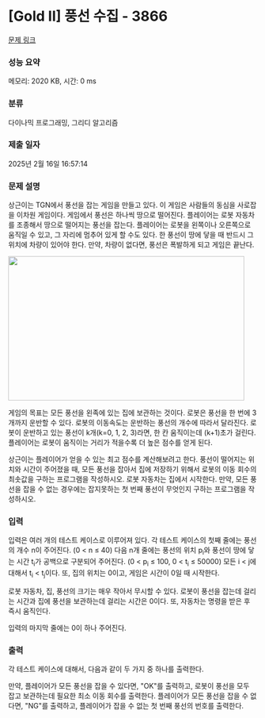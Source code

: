 # [Gold II] 풍선 수집 - 3866 

[문제 링크](https://www.acmicpc.net/problem/3866) 

### 성능 요약

메모리: 2020 KB, 시간: 0 ms

### 분류

다이나믹 프로그래밍, 그리디 알고리즘

### 제출 일자

2025년 2월 16일 16:57:14

### 문제 설명

<p>
	상근이는 TGN에서 풍선을 잡는 게임을 만들고 있다. 이 게임은 사람들의 동심을 사로잡을 이차원 게임이다. 게임에서 풍선은 하나씩 땅으로 떨어진다. 플레이어는 로봇 자동차를 조종해서 땅으로 떨어지는 풍선을 잡는다. 플레이어는 로봇을 왼쪽이나 오른쪽으로 움직일 수 있고, 그 자리에 멈추어 있게 할 수도 있다. 한 풍선이 땅에 닿을 때 반드시 그 위치에 차량이 있어야 한다. 만약, 차량이 없다면, 풍선은 폭발하게 되고 게임은 끝난다.</p>

<p>
	<img alt="" src="https://www.acmicpc.net/upload/images/balloon.png" style="width: 477px; height: 291px;"></p>

<p>
	게임의 목표는 모든 풍선을 왼족에 있는 집에 보관하는 것이다. 로봇은 풍선을 한 번에 3개까지 운반할 수 있다. 로봇의 이동속도는 운반하는 풍선의 개수에 따라서 달라진다. 로봇이 운반하고 있는 풍선이 k개(k=0, 1, 2, 3)라면, 한 칸 움직이는데 (k+1)초가 걸린다. 플레이어는 로봇이 움직이는 거리가 적을수록 더 높은 점수를 얻게 된다.</p>

<p>
	상근이는 플레이어가 얻을 수 있는 최고 점수를 계산해보려고 한다. 풍선이 떨어지는 위치와 시간이 주어졌을 때, 모든 풍선을 잡아서 집에 저장하기 위해서 로봇의 이동 회수의 최솟값을 구하는 프로그램을 작성하시오. 로봇 자동차는 집에서 시작한다. 만약, 모든 풍선을 잡을 수 없는 경우에는 잡지못하는 첫 번째 풍선이 무엇인지 구하는 프로그램을 작성하시오.</p>

### 입력 

 <p>
	입력은 여러 개의 테스트 케이스로 이루어져 있다. 각 테스트 케이스의 첫째 줄에는 풍선의 개수 n이 주어진다. (0 < n ≤ 40) 다음 n개 줄에는 풍선의 위치 p<sub>i</sub>와 풍선이 땅에 닿는 시간 t<sub>i</sub>가 공백으로 구분되어 주어진다. (0 < p<sub>i</sub> ≤ 100, 0 < t<sub>i</sub> ≤ 50000) 모든 i < j에 대해서 t<sub>i</sub> < t<sub>j</sub>이다. 또, 집의 위치는 0이고, 게임은 시간이 0일 때 시작한다.</p>
<p>
	로봇 자동차, 집, 풍선의 크기는 매우 작아서 무시할 수 있다. 로봇이 풍선을 잡는데 걸리는 시간과 집에 풍선을 보관하는데 걸리는 시간은 0이다. 또, 자동차는 명령을 받은 후 즉시 움직인다.</p>
<p>
	입력의 마지막 줄에는 0이 하나 주어진다.</p>

### 출력 

 <p>
	각 테스트 케이스에 대해서, 다음과 같이 두 가지 중 하나를 출력한다.</p>

<p>
	만약, 플레이어가 모든 풍선을 잡을 수 있다면, "OK"를 출력하고, 로봇이 풍선을 모두 잡고 보관하는데 필요한 최소 이동 회수를 출력한다. 플레이어가 모든 풍선을 잡을 수 없다면, "NG"를 출력하고, 플레이어가 잡을 수 없는 첫 번째 풍선의 번호를 출력한다.</p>

